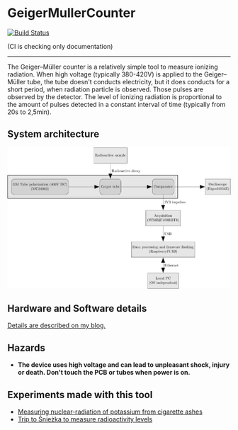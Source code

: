 # GeigerMullerCounter

[![Build Status](https://travis-ci.com/RobertGawron/GeigerMullerCounter.svg?branch=master)](https://travis-ci.com/RobertGawron/GeigerMullerCounter)

(CI is checking only documentation)

---


The Geiger–Müller counter is a relatively simple tool to measure ionizing radiation. When high voltage (typically 380-420V) is applied to the Geiger–Müller tube, the tube doesn't conducts electricity, but it does conducts for a short period, when radiation particle is observed. Those pulses are observed by the detector. The level of ionizing radiation is proportional to the amount of pulses detected in a constant interval of time (typically from 20s to 2,5min).

## System architecture

![architecture](https://raw.githubusercontent.com/RobertGawron/GeigerMullerCounter/master/Documentation/Diagrams/ArchitectureOverview-1.png)

## Hardware and Software details

[Details are described on my blog.
](http://robertgawron.blogspot.com/2015/02/homemade-geigermuller-counter-part-i.htmll)

## Hazards

* **The device uses high voltage and can lead to unpleasant shock, injury or death. Don't touch the PCB or tubes when power is on.**

## Experiments made with this tool

* [Measuring nuclear-radiation of potassium from cigarette ashes
](https://robertgawron.blogspot.com/2015/07/measuring-radioactivity-of-potassium.html)
* [Trip to Śnieżka to measure radioactivity levels
](https://robertgawron.blogspot.com/2015/06/a-trip-with-geiger-counter-on-sniezka.html)
